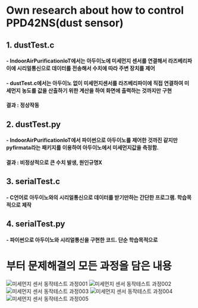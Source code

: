 # Own research about how to control PPD42NS(dust sensor)
##   1. dustTest.c
####    - IndoorAirPurificationIoT에서는 아두이노에 미세먼지 센서를 연결해서 라즈베리파이에 시리얼통신으로 데이터를 전송해서 수치에 따라 주변 장치를 제어
####    - dustTest.c에서는 아두이노 없이 미세먼지센서를 라즈베리파이에 직접 연결하여 미세먼지 농도를 값을 산출하기 위한 계산을 하여 화면에 출력하는 것까지만 구현
#### 결과 : 정상작동
##
##   2. dustTest.py
####    - IndoorAirPurificationIoT에서 파이썬으로 아두이노를 제어한 것까진 같지만 pyfirmata라는 패키지를 이용하여 아두이노에서 미세먼지값을 측정함.
#### 결과 : 비정상적으로 큰 수치 발생, 원인규명X
##
##   3. serialTest.c
####    - C언어로 아두이노와의 시리얼통신으로 데이터를 받기만하는 간단한 프로그램. 학습목적으로 제작
##
##   4. serialTest.py
####    - 파이썬으로 아두이노와 시리얼통신을 구현한 코드. 단순 학습목적으로 
# 부터 문제해결의 모든 과정을 담은 내용
![미세먼지 센서 동작테스트 과정001](https://user-images.githubusercontent.com/50034678/74461645-36efb800-4ed2-11ea-9a7f-969b4c343987.jpg)
![미세먼지 센서 동작테스트 과정002](https://user-images.githubusercontent.com/50034678/74461646-3820e500-4ed2-11ea-9681-6e0c972cb77a.jpg)
![미세먼지 센서 동작테스트 과정003](https://user-images.githubusercontent.com/50034678/74461647-3820e500-4ed2-11ea-9885-ca579c7cd5d5.jpg)
![미세먼지 센서 동작테스트 과정004](https://user-images.githubusercontent.com/50034678/74461648-38b97b80-4ed2-11ea-9531-97b1f74b34f7.jpg)
![미세먼지 센서 동작테스트 과정005](https://user-images.githubusercontent.com/50034678/74461650-38b97b80-4ed2-11ea-8ccb-417f4a087e6c.jpg)
